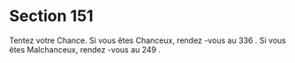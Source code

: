# Section 151

Tentez votre Chance. Si vous êtes Chanceux, rendez -vous au
336 . Si vous êtes Malchanceux, rendez -vous au 249 .